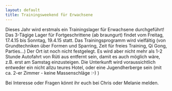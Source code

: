 ```yaml
---
layout: default
title: Trainingsweekend für Erwachsene
---
```


Dieses Jahr wird erstmals ein Trainingslager für Erwachsene durchgeführt!
Das 3-Tägige Lager für Fortgeschrittene (ab braungurt) findet vom Freitag, 17.4.15 bis Sonntag, 19.4.15 statt.
Das Trainingsprogramm wird vielfältig (von Grundtechniken über Formen und Sparring, Zeit für freies Training, Qi Gong, Parties...) Der Ort ist noch nicht festgelegt. Es wird aber nicht mehr als 1-2 Stunde Autofahrt von Rüti aus entfernt sein, damit es auch möglich wäre, z.B. erst am Samstag einzusteigen. Die Unterkunft wird voraussichtlich entweder ein nicht allzu teures Hotel, oder eine Jugendherberge sein (mit ca. 2-er Zimmer - keine Massenschläge :-) )

Bei Interesse oder Fragen könnt ihr euch bei Chris oder Melanie melden.